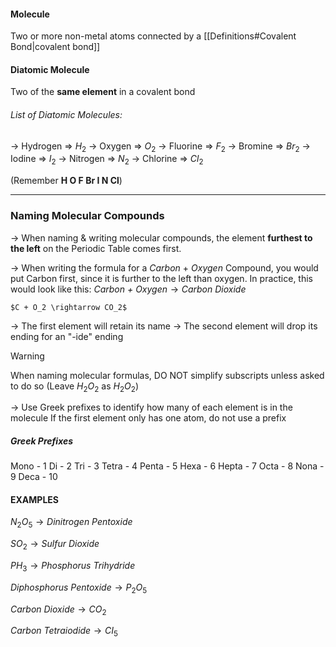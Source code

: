 #### Molecule
Two or more non-metal atoms connected by a [[Definitions#Covalent Bond|covalent bond]]


#### Diatomic Molecule
Two of the **same element** in a covalent bond
###### List of Diatomic Molecules:
-> Hydrogen => $H_2$
-> Oxygen => $O_2$
-> Fluorine => $F_2$
-> Bromine => $Br_2$
-> Iodine => $I_2$
-> Nitrogen => $N_2$
-> Chlorine => $Cl_2$

(Remember **H O F Br I N Cl**)

----
### Naming Molecular Compounds
-> When naming & writing molecular compounds, the element **furthest to the left** on the Periodic Table comes first.

-> When writing the formula for a $Carbon$ + $Oxygen$ Compound, you would put Carbon first, since it is further to the left than oxygen.  In practice, this would look like this:
	$\textit{Carbon + Oxygen} \rightarrow \textit{Carbon Dioxide}$
	
	$C + O_2 \rightarrow CO_2$

-> The first element will retain its name
-> The second element will drop its ending for an "-ide" ending

>[!warning]
>When naming molecular formulas, DO NOT simplify subscripts unless asked to do so
>(Leave $H_2O_2$ as $H_2O_2$)

-> Use Greek prefixes to identify how many of each element is in the molecule
	If the first element only has one atom, do not use a prefix
##### Greek Prefixes
Mono - 1
Di - 2
Tri - 3
Tetra - 4
Penta - 5
Hexa - 6
Hepta - 7
Octa - 8
Nona - 9
Deca - 10

#### EXAMPLES
$N_2O_5 \rightarrow \textit{Dinitrogen Pentoxide}$

$SO_2 \rightarrow \textit{Sulfur Dioxide}$

$PH_3 \rightarrow \textit{Phosphorus Trihydride}$


$\textit{Diphosphorus Pentoxide} \rightarrow P_2O_5$

$\textit{Carbon Dioxide} \rightarrow CO_2$

$\textit{Carbon Tetraiodide} \rightarrow CI_5$

